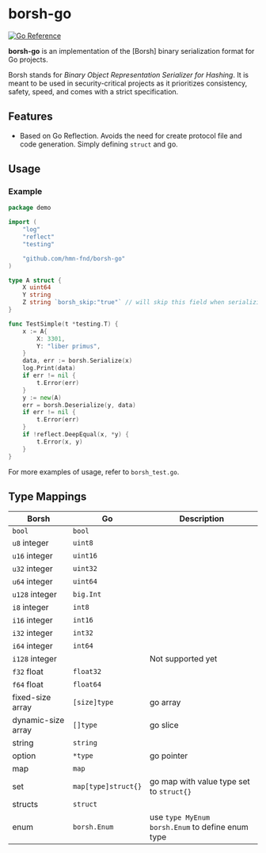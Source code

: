 # borsh-go

[![Go Reference](https://pkg.go.dev/badge/github.com/hmn-fnd/borsh-go.svg)](https://pkg.go.dev/github.com/hmn-fnd/borsh-go)

**borsh-go** is an implementation of the [Borsh] binary serialization format for Go
projects.

Borsh stands for _Binary Object Representation Serializer for Hashing_. It is
meant to be used in security-critical projects as it prioritizes consistency,
safety, speed, and comes with a strict specification.

## Features

- Based on Go Reflection. Avoids the need for create protocol file and code generation. Simply
defining `struct` and go.


## Usage

### Example

```go
package demo

import (
	"log"
	"reflect"
	"testing"

	"github.com/hmn-fnd/borsh-go"
)

type A struct {
	X uint64
	Y string
	Z string `borsh_skip:"true"` // will skip this field when serializing/deserializing
}

func TestSimple(t *testing.T) {
	x := A{
		X: 3301,
		Y: "liber primus",
	}
	data, err := borsh.Serialize(x)
	log.Print(data)
	if err != nil {
		t.Error(err)
	}
	y := new(A)
	err = borsh.Deserialize(y, data)
	if err != nil {
		t.Error(err)
	}
	if !reflect.DeepEqual(x, *y) {
		t.Error(x, y)
	}
}
```

For more examples of usage, refer to `borsh_test.go`.

## Type Mappings

Borsh                 | Go           |  Description
--------------------- | -------------- |--------
`bool`		      | `bool`	       |
`u8` integer          | `uint8`        |
`u16` integer         | `uint16`       |
`u32` integer         | `uint32`       |
`u64` integer         | `uint64`       |
`u128` integer        | `big.Int`  |
`i8` integer          | `int8`        |
`i16` integer         | `int16`       |
`i32` integer         | `int32`       |
`i64` integer         | `int64`       |
`i128` integer        |            |  Not supported yet
`f32` float           | `float32`      |
`f64` float           | `float64`      |
fixed-size array      | `[size]type`   |  go array
dynamic-size array    |  `[]type`      |  go slice
string                | `string`       |
option                |  `*type`         |   go pointer
map                   |   `map`          |
set                   |   `map[type]struct{}`  | go map with value type set to `struct{}`
structs               |   `struct`      |
enum                  |   `borsh.Enum`  |    use `type MyEnum borsh.Enum` to define enum type
